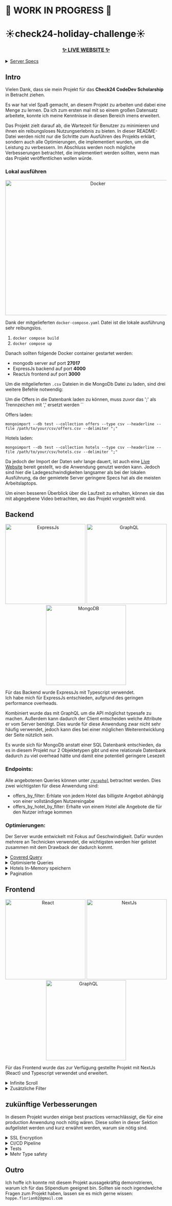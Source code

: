 # 🚧 WORK IN PROGRESS 🚧
# ☀️check24-holiday-challenge☀️

<h3 align="center">
  <a href="http://141.95.127.73/?departureAirports=MUC&countChildren=0&countAdults=2&duration=3&earliestDepartureDate=2023-05-16&latestReturnDate=2023-05-30&mealType=NONE&roomType=DOUBLE&maxPrice=900">✨ LIVE WEBSITE ✨</a> 
  
</h2>

<p>
    <details>
      <summary><a href="https://www.ovhcloud.com/de/vps/">Server Specs</a></summary>
     
    - Tier: Value
    - 1 vCore
    - 2GB RAM
    - 40 GB SSD NVMe
    - bis zu 250 Mbit/s   

</details>
  
  </p>

## Intro 

Vielen Dank, dass sie mein Projekt für das **Check24 CodeDev Scholarship** in Betracht ziehen.

Es war hat viel Spaß gemacht, an diesem Projekt zu arbeiten und dabei eine Menge zu lernen. 
Da ich zum ersten mal mit so einem großen Datensatz arbeitete, konnte ich meine Kenntnisse in diesen Bereich imens erweitert.

Das Projekt zielt darauf ab, die Wartezeit für Benutzer zu minimieren und ihnen ein reibungsloses Nutzungserlebnis zu bieten. 
In dieser README-Datei werden nicht nur die Schritte zum Ausführen des Projekts erklärt, sondern auch alle Optimierungen, die implementiert wurden, um die Leistung zu verbessern.
Im Abschluss werden noch mögliche Verbesserungen betrachtet, die implementiert werden sollten, wenn man das Projekt veröffentlichen wollen würde.

### Lokal ausführen

<p align="center">
  
  <img src="https://logos-world.net/wp-content/uploads/2021/02/Docker-Logo-2015-2017.png" alt="Docker" width="562.5" height="421.875">
 </p>

Dank der mitgelieferten `docker-compose.yaml` Datei ist die lokale ausführung sehr reibungslos.
1. `docker compose build`
2. `docker compose up`

Danach sollten folgende Docker container gestartet werden:
- mongodb server auf port **27017**
- ExpressJs backend auf port **4000**
- ReactJs frontend auf port **3000**

Um die mitgelieferten `.csv` Dateien in die MongoDb Datei zu laden, sind drei weitere Befehle notwendig:

Um die Offers in die Datenbank laden zu können, muss zuvor das ';' als Trennzeichen mit ',' ersetzt werden
``

Offers laden: 

`mongoimport --db test --collection offers --type csv --headerline --file /path/to/your/csv/offers.csv --delimiter ";"`

Hotels laden:

``mongoimport --db test --collection hotels --type csv --headerline --file /path/to/your/csv/hotels.csv --delimiter ";"``


Da jedoch der Import der Daten sehr lange dauert, ist auch eine [Live Website](http://141.95.127.73/) bereit gestellt, wo die Anwendung genutzt werden kann.
Jedoch sind hier die Ladegeschwindigkeiten langsamer als bei der lokalen Ausführung, da der gemietete Server geringere Specs hat als die meisten Arbeitslaptops.


Um einen besseren Überblick über die Laufzeit zu erhalten, können sie das mit abgegebene Video betrachten, wo das Projekt vorgestellt wird.


## Backend
<p align="center">
<img src="https://vectorified.com/images/express-js-icon-20.png" alt="ExpressJs" width="250" height="250">
<img src="https://cdn.icon-icons.com/icons2/3053/PNG/512/graphql_playground_macos_bigsur_icon_190105.png" alt="GraphQL" width="250" height="250">
<img src="https://pluspng.com/img-png/logo-mongodb-png-mongodb-1600.png" alt="MongoDB" width="250" height="250">

</p>


Für das Backend wurde ExpressJs mit Typescript verwendet. <br/>
Ich habe mich für ExpressJs entschieden, aufgrund des geringen performance overheads. 

Kombiniert wurde das mit GraphQL um die API möglichst typesafe zu machen. Außerdem kann dadurch der Client entscheiden welche Attribute er vom Server benötigt. 
Dies wurde für diese Anwendung zwar nicht sehr häufig verwendet, jedoch kann dies bei einer möglichen Weiterentwicklung der Seite nützlich sein.

Es wurde sich für MongoDb anstatt einer SQL Datenbank entschieden, da es in diesem Projekt nur 2 Objektetypen gibt und eine relationale Datenbank dadurch zu viel overhead hätte und damit eine potentiell geringere Lesezeit

### Endpoints:

Alle angebotenen Queries können unter [`/graphql`](http://141.95.127.73:4000/graphql) betrachtet werden. Dies zwei wichtigsten für diese Anwendung sind:
 - offers_by_filter: Erhlate von jedem Hotel das billigste Angebot abhängig von einer vollständigen Nutzereingabe
 - offers_by_hotel_by_filter: Erhalte von einem Hotel alle Angebote die für den Nutzer infrage kommen

### Optimierungen:
Der Server wurde entwickelt mit Fokus auf Geschwindigkeit. Dafür wurden mehrere an Technicken verwendet, die wichtigsten werden hier gelistet zusammen mit dem Drawback der dadurch kommt.

<details>
  <summary><a href="https://www.mongodb.com/docs/manual/core/query-optimization/#covered-query">Covered Query</a></summary>
    
     
    🟢 Signifikant schnellere Lesegeschwindigkeit
    
    🔴 Größere Datenbankgröße
    🔴 Langsamere Schreibleistung (für dieses Projekt nicht relevant, da keine neuen Angebote erstellt werden)
    🔴 Längeres Setup. Das Erstellen der Indizes dauert eine beträchtliche Zeit.
  
    Bei allen Queries wurde darauf geachtet, dass für diese ein Index existiert. Dadurch kann dieser geprüft werden 
    und die 100 Millionen Dokumente müssen nicht durchsucht werdne. Dies hat eine Signifikante Verbesserung der Lesegeschwindigkeit zur Folge
  
</details>

<details>
  <summary>Optimisierte Queries</summary>
     
    🟢 Schnellere Lesegeschwindigkeit
  
    Die einzelnen Schritte der aggregate Funktion sind so angeordnet, um die Lesezeit zu minimieren.
    So wird erst nach initialem Filtern die Länge des Urlaubs berechnet (duration), um das an möglichst wenig Dokumenten machen zu müssen.
  
</details>


<details>
  <summary>Hotels In-Memory speichern</summary>
  
    🟢 Konstante Zugriffszeit
  
    🔴 Nicht Skalierbar für Millionen von Hotels
  
    Die Hotels werden nicht aus der MongoDb Datenbank ausgelesen, sondern aus einer Liste.
    Die Liste wird zu Beginn des Servers initialisiert indem die Hotels aus einer JSON Datei geladen werden.
    Dadurch muss dafür nie auf die MongoDb Datenbank zugegriffen werden, was zu einer sehr schnellen Lesezeit für die Hotels führt
 </details>
 
 
<details>
  <summary>Pagination</summary>
  
  🟢 Weniger Dokumente auslesen
  
  🟢 Weniger Dokumente werden übertragen
  
  Um nicht alle gefundenen Hotels auf einmal auszulesen und dem Nutzer zu senden,
  wird Pagination verwendet. Dadurch kann im Frontend ein Infinite-Scroll implementiert werden.
  
 </details>
 
 
## Frontend

<p align="center">
  <img src="https://i0.wp.com/programmingwithmosh.com/wp-content/uploads/2019/01/2000px-React-icon.svg_.png?fit=500%2C1413&ssl=1" alt="React" width="250" height="250">
  <img src="https://www.rlogical.com/wp-content/uploads/2021/08/Rlogical-Blog-Images-thumbnail.png" alt="NextJs" width="250" height="250">
  <img src="https://cdn.icon-icons.com/icons2/3053/PNG/512/graphql_playground_macos_bigsur_icon_190105.png" alt="GraphQL" width="250" height="250">  
 </p>

Für das Frontend wurde das zur Verfügung gestellte Projekt mit NextJs (React) und Typescript verwendet und erweitert.

<details>
  <summary>Infinite Scroll</summary>
  
  🟢 Geringere Wartezeiten
  
  Dank der Pagination im Backend, kann nur ein Subset von alle Angeboten & Hotels geladen werden.
  Sobald der Nutzer bestimmt weiter runtergescrollt ist, werden weitere Angebote bzw. Hotels geladen.
  Indem die Anzahl der geladenen Objekte / des loading thresholds optimiert wird, kann man die Illusion wahren,
  dass alle Objekte in so kurzer Zeit geladen wurden.
  
</details>

<details>
  <summary>Zusätzliche Filter</summary>
  
  🟢 Genauerer Filter sorgt für weniger Angebote und schnellere Lesezeit
  
  🔴 Nutzer muss mehr Eingabefelder ausfüllen
  
  Indem zusätzliche zu den vorausgesetzen Filter nach `roomtype`, `mealtype`, `price` & `oceanview` gefiltered wird,
  kann eine schnellere Datenbankanfrage erzielt werden.
  
 </details>
  

## zukünftige Verbesserungen

In diesem Projekt wurden einige best practices vernachlässigt, die für eine production Anwendung noch nötig wären.
Diese sollen in dieser Sektion aufgelistet werden und kurz erwähnt werden, warum sie nötig sind.

<details>
  <summary>SSL Encryption</summary>
  
  Momentan ist die Kommunikation mit der Website nicht verschlüsselt und läuft über http.
  Diese Verbindung müsste noch mit einem Service with *Let's Encrypt* zu https gebracht werden.
  
 </details>
 
 <details>
  <summary>CI/CD Pipeline</summary>
  
  Momentan muss bei Veränderung des Codes, dieser manuell gebuilded werden, auf dem Server gecloned und docker compose neu 
  ausgeführt werden. Dies sollte automatisiert werden und der build code nicht mehr auf GitHub hochgeladen werden.
  Außerdem sollte in Zuge dessen das Projekt eine Test pipeline durchlaufe.
 </details>
 
 <details>
  <summary>Tests</summary>
  
  Momentan wurden keine Tests geschrieben um die Funktionalitäten des Projekts zu prüfen.
  Dies wäre noch unabdinglich, wenn man das Projekt weiter entwickeln und skalieren wollte.
  
 </details>
 
 
 <details>
  <summary>Mehr Type safety</summary>
  
  Obwohl Typescript verwendet wurde, wurde oft der `any` type verwendet, um die Entwicklung zu beschleunigen.
  Da dies jedoch auf Lange sich die Entwicklung potentiell verlangsamt, wäre es noch wichtig, Typescript im vollen Umfang 
  im Projekt zu verwenden.
  
 </details>


## Outro

Ich hoffe ich konnte mit diesem Projekt aussagekräftig demonstrieren, warum ich für das Stipendium geeignet bin.
Sollten sie noch irgendwelche Fragen zum Projekt haben, lassen sie es mich gerne wissen: `hoppe.florian02@gmail.com`



